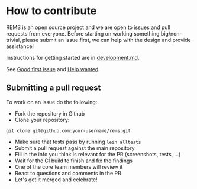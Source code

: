 # How to contribute

REMS is an open source project and we are open to issues and pull requests from everyone. Before starting on working something big/non-trivial, please submit an issue first, we can help with the design and provide assistance!

Instructions for getting started are in [development.md](development.md).

See [Good first issue](https://github.com/CSCfi/rems/labels/Good%20First%20Issue) and [Help wanted](https://github.com/CSCfi/rems/labels/Help%20Wanted).

## Submitting a pull request

To work on an issue do the following:

- Fork the repository in Github
- Clone your repository:
```
git clone git@github.com:your-username/rems.git
```
- Make sure that tests pass by running `lein alltests`
- Submit a pull request against the main repository
- Fill in the info you think is relevant for the PR (screenshots, tests, ...)
- Wait for the CI build to finish and fix the findings
- One of the core team members will review it
- React to questions and comments in the PR
- Let's get it merged and celebrate!
